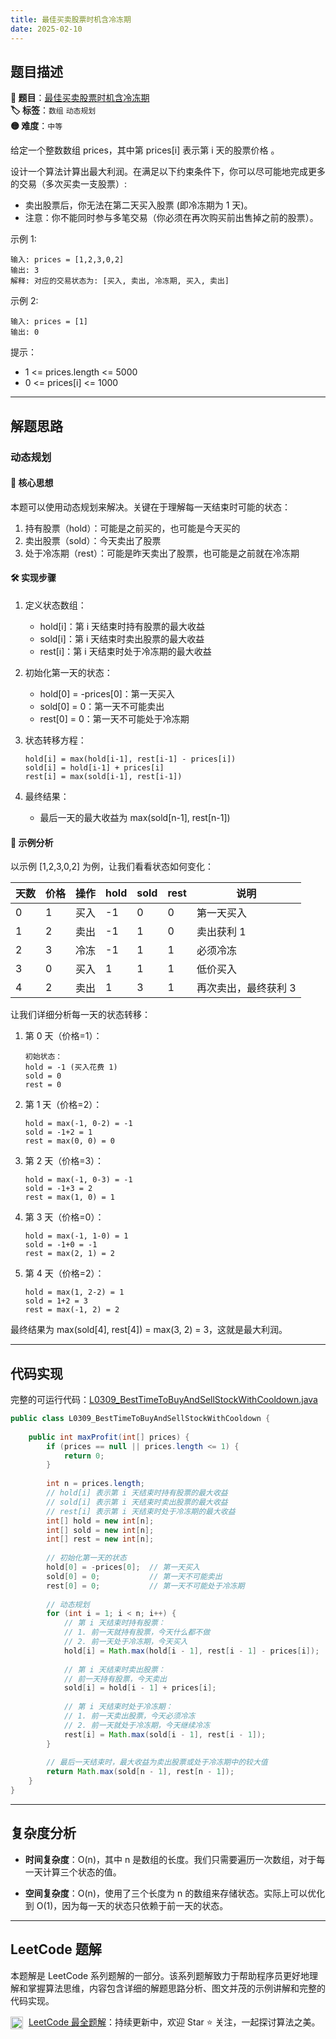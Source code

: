 ```yaml
---
title: 最佳买卖股票时机含冷冻期
date: 2025-02-10
---
```


## 题目描述

**🔗 题目**：[最佳买卖股票时机含冷冻期](https://leetcode.cn/problems/best-time-to-buy-and-sell-stock-with-cooldown/)  
**🏷️ 标签**：`数组` `动态规划`  
**🟡 难度**：`中等`  

给定一个整数数组 prices，其中第 prices[i] 表示第 i 天的股票价格 。

设计一个算法计算出最大利润。在满足以下约束条件下，你可以尽可能地完成更多的交易（多次买卖一支股票）:

- 卖出股票后，你无法在第二天买入股票 (即冷冻期为 1 天)。
- 注意：你不能同时参与多笔交易（你必须在再次购买前出售掉之前的股票）。

示例 1:
```
输入: prices = [1,2,3,0,2]
输出: 3 
解释: 对应的交易状态为: [买入, 卖出, 冷冻期, 买入, 卖出]
```

示例 2:
```
输入: prices = [1]
输出: 0
```

提示：
- 1 <= prices.length <= 5000
- 0 <= prices[i] <= 1000

---

## 解题思路
### 动态规划

#### 📝 核心思想
本题可以使用动态规划来解决。关键在于理解每一天结束时可能的状态：
1. 持有股票（hold）：可能是之前买的，也可能是今天买的
2. 卖出股票（sold）：今天卖出了股票
3. 处于冷冻期（rest）：可能是昨天卖出了股票，也可能是之前就在冷冻期

#### 🛠️ 实现步骤
1. 定义状态数组：
   - hold[i]：第 i 天结束时持有股票的最大收益
   - sold[i]：第 i 天结束时卖出股票的最大收益
   - rest[i]：第 i 天结束时处于冷冻期的最大收益

2. 初始化第一天的状态：
   - hold[0] = -prices[0]：第一天买入
   - sold[0] = 0：第一天不可能卖出
   - rest[0] = 0：第一天不可能处于冷冻期

3. 状态转移方程：
   ```
   hold[i] = max(hold[i-1], rest[i-1] - prices[i])
   sold[i] = hold[i-1] + prices[i]
   rest[i] = max(sold[i-1], rest[i-1])
   ```

4. 最终结果：
   - 最后一天的最大收益为 max(sold[n-1], rest[n-1])

#### 🧩 示例分析
以示例 [1,2,3,0,2] 为例，让我们看看状态如何变化：

| 天数 | 价格 | 操作 | hold | sold | rest | 说明 |
|-----|-----|------|------|------|------|-----|
| 0 | 1 | 买入 | -1 | 0 | 0 | 第一天买入 |
| 1 | 2 | 卖出 | -1 | 1 | 0 | 卖出获利 1 |
| 2 | 3 | 冷冻 | -1 | 1 | 1 | 必须冷冻 |
| 3 | 0 | 买入 | 1 | 1 | 1 | 低价买入 |
| 4 | 2 | 卖出 | 1 | 3 | 1 | 再次卖出，最终获利 3 |

让我们详细分析每一天的状态转移：

1. 第 0 天（价格=1）：
   ```
   初始状态：
   hold = -1 (买入花费 1)
   sold = 0
   rest = 0
   ```

2. 第 1 天（价格=2）：
   ```
   hold = max(-1, 0-2) = -1
   sold = -1+2 = 1
   rest = max(0, 0) = 0
   ```

3. 第 2 天（价格=3）：
   ```
   hold = max(-1, 0-3) = -1
   sold = -1+3 = 2
   rest = max(1, 0) = 1
   ```

4. 第 3 天（价格=0）：
   ```
   hold = max(-1, 1-0) = 1
   sold = -1+0 = -1
   rest = max(2, 1) = 2
   ```

5. 第 4 天（价格=2）：
   ```
   hold = max(1, 2-2) = 1
   sold = 1+2 = 3
   rest = max(-1, 2) = 2
   ```

最终结果为 max(sold[4], rest[4]) = max(3, 2) = 3，这就是最大利润。

---

## 代码实现

完整的可运行代码：[L0309_BestTimeToBuyAndSellStockWithCooldown.java](../src/main/java/L0309_BestTimeToBuyAndSellStockWithCooldown.java)

```java
public class L0309_BestTimeToBuyAndSellStockWithCooldown {
    
    public int maxProfit(int[] prices) {
        if (prices == null || prices.length <= 1) {
            return 0;
        }
        
        int n = prices.length;
        // hold[i] 表示第 i 天结束时持有股票的最大收益
        // sold[i] 表示第 i 天结束时卖出股票的最大收益
        // rest[i] 表示第 i 天结束时处于冷冻期的最大收益
        int[] hold = new int[n];
        int[] sold = new int[n];
        int[] rest = new int[n];
        
        // 初始化第一天的状态
        hold[0] = -prices[0];  // 第一天买入
        sold[0] = 0;           // 第一天不可能卖出
        rest[0] = 0;           // 第一天不可能处于冷冻期
        
        // 动态规划
        for (int i = 1; i < n; i++) {
            // 第 i 天结束时持有股票：
            // 1. 前一天就持有股票，今天什么都不做
            // 2. 前一天处于冷冻期，今天买入
            hold[i] = Math.max(hold[i - 1], rest[i - 1] - prices[i]);
            
            // 第 i 天结束时卖出股票：
            // 前一天持有股票，今天卖出
            sold[i] = hold[i - 1] + prices[i];
            
            // 第 i 天结束时处于冷冻期：
            // 1. 前一天卖出股票，今天必须冷冻
            // 2. 前一天就处于冷冻期，今天继续冷冻
            rest[i] = Math.max(sold[i - 1], rest[i - 1]);
        }
        
        // 最后一天结束时，最大收益为卖出股票或处于冷冻期中的较大值
        return Math.max(sold[n - 1], rest[n - 1]);
    }
}
```

---

## 复杂度分析

- **时间复杂度**：O(n)，其中 n 是数组的长度。我们只需要遍历一次数组，对于每一天计算三个状态的值。

- **空间复杂度**：O(n)，使用了三个长度为 n 的数组来存储状态。实际上可以优化到 O(1)，因为每一天的状态只依赖于前一天的状态。

---

## LeetCode 题解

本题解是 LeetCode 系列题解的一部分。该系列题解致力于帮助程序员更好地理解和掌握算法思维，内容包含详细的解题思路分析、图文并茂的示例讲解和完整的代码实现。

<img src="https://github.githubassets.com/images/modules/logos_page/GitHub-Mark.png" alt="GitHub" width="20" style="vertical-align: middle; margin-right: 5px"> [LeetCode 最全题解](https://github.com/LjyYano/LeetCode)：持续更新中，欢迎 Star ⭐️ 关注，一起探讨算法之美。 